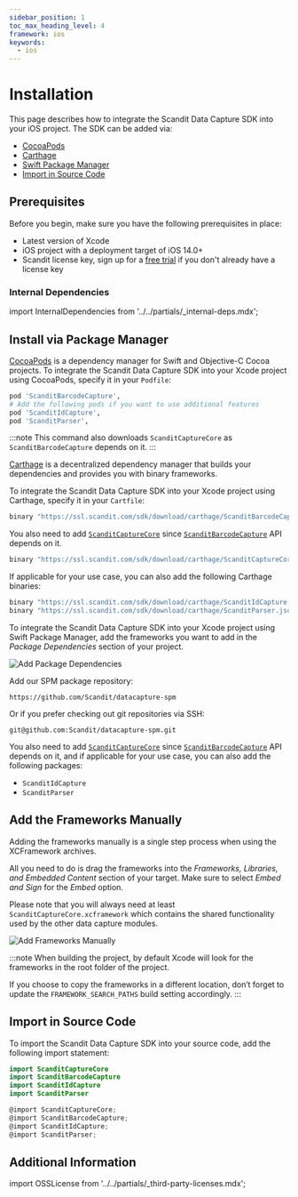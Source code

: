 ```yaml
---
sidebar_position: 1
toc_max_heading_level: 4
framework: ios
keywords:
  - ios
---
```


# Installation

This page describes how to integrate the Scandit Data Capture SDK into your iOS project. The SDK can be added via:

- [CocoaPods](#install-via-package-manager)
- [Carthage](#install-via-package-manager)
- [Swift Package Manager](#install-via-package-manager)
- [Import in Source Code](#import-in-source-code)

## Prerequisites

Before you begin, make sure you have the following prerequisites in place:

- Latest version of Xcode
- iOS project with a deployment target of iOS 14.0+
- Scandit license key, sign up for a [free trial](https://www.scandit.com/trial/) if you don't already have a license key

### Internal Dependencies

import InternalDependencies from '../../partials/_internal-deps.mdx';

<InternalDependencies/>

## Install via Package Manager

<Tabs groupId="managers">

<TabItem value="cocoaPods" label="CocoaPods">

[CocoaPods](https://cocoapods.org/) is a dependency manager for Swift and Objective-C Cocoa projects. To integrate the Scandit Data Capture SDK into your Xcode project using CocoaPods, specify it in your `Podfile`:

```ruby
pod 'ScanditBarcodeCapture',
# Add the following pods if you want to use additional features
pod 'ScanditIdCapture',
pod 'ScanditParser',
```

:::note
This command also downloads `ScanditCaptureCore` as `ScanditBarcodeCapture` depends on it.
:::

</TabItem>

<TabItem value="carthage" label="Carthage">

[Carthage](https://github.com/Carthage/Carthage) is a decentralized dependency manager that builds your dependencies and provides you with binary frameworks.

To integrate the Scandit Data Capture SDK into your Xcode project using Carthage, specify it in your `Cartfile`:

```ruby
binary "https://ssl.scandit.com/sdk/download/carthage/ScanditBarcodeCapture.json"
```

You also need to add [`ScanditCaptureCore`](https://docs.scandit.com/data-capture-sdk/ios/core/api.html) since [`ScanditBarcodeCapture`](https://docs.scandit.com/data-capture-sdk/ios/barcode-capture/api.html) API depends on it.

```ruby
binary "https://ssl.scandit.com/sdk/download/carthage/ScanditCaptureCore.json"
```

If applicable for your use case, you can also add the following Carthage binaries:

```ruby
binary "https://ssl.scandit.com/sdk/download/carthage/ScanditIdCapture.json"
binary "https://ssl.scandit.com/sdk/download/carthage/ScanditParser.json"
```

</TabItem>

<TabItem value="spm" label="Swift Package Manager">

To integrate the Scandit Data Capture SDK into your Xcode project using Swift Package Manager, add the frameworks you want to add in the _Package Dependencies_ section of your project.

![Add Package Dependencies](./img/spm.png)

Add our SPM package repository:

```shell
https://github.com/Scandit/datacapture-spm
```

Or if you prefer checking out git repositories via SSH:

```shell
git@github.com:Scandit/datacapture-spm.git
```

You also need to add [`ScanditCaptureCore`](https://docs.scandit.com/data-capture-sdk/ios/core/api.html) since [`ScanditBarcodeCapture`](https://docs.scandit.com/data-capture-sdk/ios/barcode-capture/api.html) API depends on it, and if applicable for your use case, you can also add the following packages:

- `ScanditIdCapture`
- `ScanditParser`

</TabItem>

</Tabs>

## Add the Frameworks Manually

Adding the frameworks manually is a single step process when using the XCFramework archives.

All you need to do is drag the frameworks into the _Frameworks, Libraries, and Embedded Content_ section of your target. Make sure to select _Embed and Sign_ for the _Embed_ option.

Please note that you will always need at least `ScanditCaptureCore.xcframework` which contains the shared functionality used by the other data capture modules.

![Add Frameworks Manually](./img/embedded-binaries.png)

:::note
When building the project, by default Xcode will look for the frameworks in the root folder of the project.

If you choose to copy the frameworks in a different location, don’t forget to update the `FRAMEWORK_SEARCH_PATHS` build setting accordingly.
:::

## Import in Source Code

To import the Scandit Data Capture SDK into your source code, add the following import statement:

<Tabs>
<TabItem value="swift" label="Swift">

```swift
import ScanditCaptureCore
import ScanditBarcodeCapture
import ScanditIdCapture
import ScanditParser
```

</TabItem>
<TabItem value="objectivec" label="Objective-C">

```objectivec
@import ScanditCaptureCore;
@import ScanditBarcodeCapture;
@import ScanditIdCapture;
@import ScanditParser;
```

</TabItem>
</Tabs>

## Additional Information

import OSSLicense from '../../partials/_third-party-licenses.mdx';

<OSSLicense/>